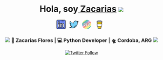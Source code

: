 

<div align="center">
   <h1>Hola, soy<a href="https://github.com/Xukay101"> Zacarias</a> <img src="https://media.giphy.com/media/hvRJCLFzcasrR4ia7z/giphy.gif" width="25px"> </h1>
</div>

<p align='center'>
   <a href="www.linkedin.com/in/josé-zacarías-flores-612a94241"><img height="30" src="https://raw.githubusercontent.com/8bithemant/8bithemant/master/linkedin.png?raw=true"></a>&nbsp;&nbsp;
<a href="https://twitter.com/Zaka_827"><img height="30" src="https://raw.githubusercontent.com/8bithemant/8bithemant/master/twitter.png?raw=true"></a>&nbsp;&nbsp;
<a href="https://dev.to/hemant"><img height="30" src="https://raw.githubusercontent.com/8bithemant/8bithemant/master/devto.png?raw=true"></a>&nbsp;&nbsp;
 <a href="https://www.coffee.com/hemant"><img height="30" src="https://raw.githubusercontent.com/8bithemant/8bithemant/master/coffee.jpg?raw=true"></a>&nbsp;&nbsp;
 </p>



<div align="center">
<h3><img src="https://media.giphy.com/media/WUlplcMpOCEmTGBtBW/giphy.gif" width="30"> 🔧 Zacarias Flores | 💻 Python Developer | 🛸  Cordoba, ARG <img src="https://media.giphy.com/media/WUlplcMpOCEmTGBtBW/giphy.gif" width="30"></h3>
</div>



<p align="center">
   <a href="https://twitter.com/Zaka_827"><img alt="Twitter Follow" src="https://img.shields.io/twitter/follow/Zaka_827?style=for-the-badge&color=09f&labelColor=black&logo=twitter&label=@Zaka_827"></a>
   <br> <!-- <a href="https://badges.pufler.dev/visits/mayhemantt/mayhemantt"> <img alt="Zacarias github" src="https://badges.pufler.dev/visits/mayhemantt/mayhemantt"> </a> -->
 </p>
 
